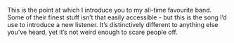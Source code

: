 This is the point at which I introduce you to my all-time favourite band. Some of their finest stuff isn’t that easily accessible - but this is the song I’d use to introduce a new listener. It’s distinctively different to anything else you’ve heard, yet it’s not weird enough to scare people off.
